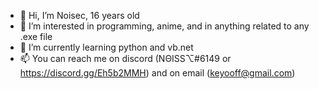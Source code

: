- 👋 Hi, I’m Noisec, 16 years old
- 👀 I’m interested in programming, anime, and in anything related to any .exe file 
- 🌱 I’m currently learning python and vb.net
- 📫 You can reach me on discord (NΘISS⌥#6149 or https://discord.gg/Eh5b2MMH) and on email (keyooff@gmail.com)

































































